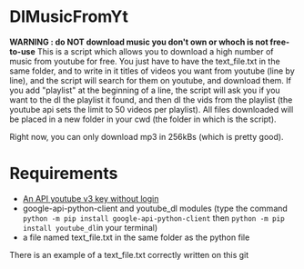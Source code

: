 # DlMusicFromYt
__WARNING : do NOT download music you don't own or whoch is not free-to-use__
This is a script which allows you to download a high number of music from youtube for free.
You just have to have the text_file.txt in the same folder, and to write in it titles of videos you want from youtube (line by line), and the script will search for them on youtube, and download them.
If you add "playlist" at the beginning of a line, the script will ask you if you want to the dl the playlist it found, and then dl the vids from the playlist (the youtube api sets the limit to 50 videos per playlist).
All files downloaded will be placed in a new folder in your cwd (the folder in which is the script).

Right now, you can only download mp3 in 256kBs (which is pretty good).

# Requirements
* [An API youtube v3 key without login](https://developers.google.com/youtube/registering_an_application)
* google-api-python-client and youtube_dl modules (type the command ``python -m pip install google-api-python-client`` then ``python -m pip install youtube_dl``in your terminal)
* a file named  text_file.txt in the same folder as the python file

There is an example of a text_file.txt correctly written on this git
